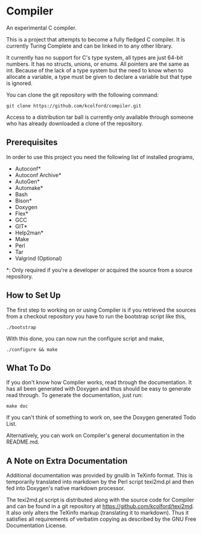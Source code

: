 Compiler
========

An experimental C compiler.

This is a project that attempts to become a fully fledged C compiler.
It is currently Turing Complete and can be linked in to any other
library.

It currently has no support for C's type system, all types are just
64-bit numbers.  It has no structs, unions, or enums.  All pointers
are the same as int.  Because of the lack of a type system but the
need to know when to allocate a variable, a type must be given to
declare a variable but that type is ignored.

You can clone the git repository with the following command:

    git clone https://github.com/kcolford/compiler.git

Access to a distribution tar ball is currently only available through
someone who has already downloaded a clone of the repository.

Prerequisites
-------------

In order to use this project you need the following list of installed
programs,

- Autoconf*
- Autoconf Archive*
- AutoGen*
- Automake*
- Bash
- Bison*
- Doxygen
- Flex*
- GCC
- GIT*
- Help2man*
- Make
- Perl
- Tar
- Valgrind (Optional)

*: Only required if you're a developer or acquired the source from a
 source repository.

How to Set Up
-------------

The first step to working on or using Compiler is if you retrieved the
sources from a checkout repository you have to run the bootstrap
script like this,

    ./bootstrap

With this done, you can now run the configure script and make,

    ./configure && make

What To Do
----------

If you don't know how Compiler works, read through the documentation.
It has all been generated with Doxygen and thus should be easy to
generate read through.  To generate the documentation, just run:

    make doc

If you can't think of something to work on, see the Doxygen generated
Todo List.

Alternatively, you can work on Compiler's general documentation in the
README.md.

A Note on Extra Documentation
-----------------------------

Additional documentation was provided by gnulib in TeXinfo format.
This is temporarily translated into markdown by the Perl script
texi2md.pl and then fed into Doxygen's native markdown processor.

The texi2md.pl script is distributed along with the source code for
Compiler and can be found in a git repository at
<https://github.com/kcolford/texi2md>.  It also only alters the
TeXinfo markup (translating it to markdown).  Thus it satisfies all
requirements of verbatim copying as described by the GNU Free
Documentation License.
